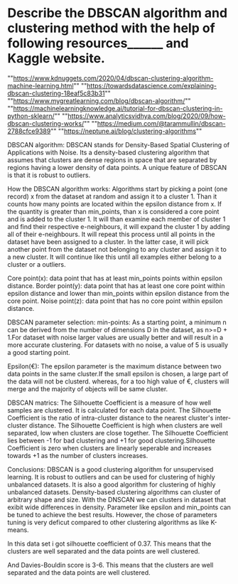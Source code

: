 # Describe the DBSCAN algorithm and clustering method with the help of following resources______ and Kaggle website.

""https://www.kdnuggets.com/2020/04/dbscan-clustering-algorithm-machine-learning.html""
""https://towardsdatascience.com/explaining-dbscan-clustering-18eaf5c83b31""
""https://www.mygreatlearning.com/blog/dbscan-algorithm/""
""https://machinelearningknowledge.ai/tutorial-for-dbscan-clustering-in-python-sklearn/""
""https://www.analyticsvidhya.com/blog/2020/09/how-dbscan-clustering-works/""
""https://medium.com/@tarammullin/dbscan-2788cfce9389""
""https://neptune.ai/blog/clustering-algorithms""

DBSCAN algorithm: DBSCAN stands for Density-Based Spatial Clustering of Applications with Noise. Its a density-based clustering algorithm that assumes that clusters are dense regions in space that are separated by regions having a lower density of data points. A unique feature of DBSCAN is that it is robust to outliers.

How the DBSCAN algorithm works: Algorithms start by picking a point (one record) x from the dataset at random and assign it to a cluster 1. Than it counts how many points are located within the epsilon distance from x. If the quantity is greater than min_points, than x is considered a core point and is added to the cluster 1. It will than examine each member of cluster 1 and find their respective e-neighbours, it will expand the cluster 1 by adding all of their e-neighbours. It will repeat this process until all points in the dataset have been assigned to a cluster. In the latter case, it will pick another point from the dataset not belonging to any cluster and assign it to a new cluster. It will continue like this until all examples either belong to a cluster or a outliers.

Core point(x): data point that has at least min_points points within epsilon distance.
Border point(y): data point that has at least one core point within epsilon distance and lower than min_points within epsilon distance from the core point.
Noise point(z): data point that has no core point within epsilon distance.

DBSCAN parameter selection:
min-points: As a starting point, a minimum n can be derived from the number of dimensions D in the dataset, as n>=D + 1.For dataset with noise larger values are usually better and will result in a more accurate clustering. For datasets with no noise, a value of 5 is usually a good starting point. 

Epsilon(€): The epsilon parameter is the maximum distance between two data points in the same cluster.If the small epsilon is chosen, a large part of the data will not be clusterd. whereas, for a too high value of €, clusters will merge and the majority of objects will be same cluster.

DBSCAN matrics: The Silhouette Coefficient is a measure of how well samples are clustered. It is calculated for each data point. The Silhouette Coefficient is the ratio of intra-cluster distance to the nearest cluster's inter-cluster distance. The Silhouette Coefficient is high when clusters are well separated, low when clusters are close together. The Silhouette Coefficient lies between -1 for bad clustering and +1 for good clustering.Silhouette Coefficient is zero when clusters are linearly seperable and increases towards +1 as the number of clusters increases.

Conclusions: DBSCAN is a good clustering algorithm for unsupervised learning. It is robust to outliers and can be used for clustering of highly unbalanced datasets. It is also a good algorithm for clustering of highly unbalanced datasets.
Density-based clustering algorithms can cluster of arbitrary shape and size. With the DNSCAN
we can clusters in dataset that exibit wide differences in density. Parameter like epsilon and min_points can be tuned to achieve the best results. However, the chose of parameters tuning is very deficut compared to other clustering algorithms as like K-means. 

In this data set i got silhouette coefficient of 0.37. This means that the clusters are well separated and the data points are well clustered.

And Davies-Bouldin score is 3-6. This means that the clusters are well separated and the data points are well clustered.
